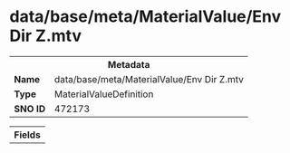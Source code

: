 <h1>data/base/meta/MaterialValue/Env Dir Z.mtv</h1><table><tr><th colspan="100%">Metadata</th></tr><tr><td><b>Name</b></td><td>data/base/meta/MaterialValue/Env Dir Z.mtv</td></tr><tr><td><b>Type</b></td><td>MaterialValueDefinition</td></tr><tr><td><b>SNO ID</b></td><td>472173</td></tr></table>

<table><tr><th colspan="100%">Fields</th></tr></table>

